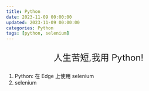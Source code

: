 ```yaml
---
title: Python
date: 2023-11-09 00:00:00
updated: 2023-11-09 00:00:00
categories: Python
tags: [python, selenium]
---
```


<p style="text-align:center;font-size:24px">人生苦短,我用 Python!</p>

<!-- more -->

1. <AppLink href='./python/python-using-selenium-on-edge'>Python: 在 Edge 上使用 selenium</AppLink>
2. <AppLink href='./python/selenium'>selenium</AppLink>